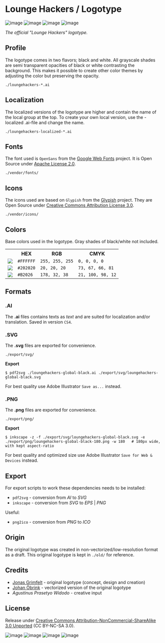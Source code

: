 # Lounge Hackers / Logotype

![image](https://raw.github.com/possan/logotype/master/export/png/loungehackers-global-black-180x180.png)
![image](https://raw.github.com/possan/logotype/master/export/png/loungehackers-global-white-180x180.png)
![image](https://raw.github.com/loungehackers/logotype/master/export/png/loungehackers-local-sthlm-black-180x194.png)
![image](https://raw.github.com/loungehackers/logotype/master/export/png/loungehackers-local-sthlm-white-180x194.png)

*The official "Lounge Hackers" logotype.*


## Profile

The logotype comes in two flavors; black and white. All grayscale shades are semi transparent opacities of black or white contrasting the background. This makes it possible to create other color themes by adjusting the color but preserving the opacity.

`./loungehackers-*.ai`


## Localization

The localized versions of the logotype are higher and contain the name of the local group at the top. To create your own local version, use the -localized .ai-file and change the name.

`./loungehackers-localized-*.ai`


## Fonts

The font used is `OpenSans` from the [Google Web Fonts](http://google.com/webfonts/) project. It is Open Source under [Apache License 2.0](http://apache.org/licenses/LICENSE-2.0.txt).

`./vendor/fonts/`


## Icons

The icons used are based on `Glypish` from the [Glypish](http://glypish.com/) project. They are Open Source under [Creative Commons Attribution License 3.0](http://creativecommons.org/licenses/by/3.0/).

`./vendor/icons/`


## Colors

Base colors used in the logotype. Gray shades of black/white not included.

<table>
  <tr>
    <th></th>
    <th>HEX</th>
    <th>RGB</th>
    <th>CMYK</th>
  </tr>
  <tr>
    <td><img src="http://placehold.it/40x40/ffffff/ffffff"></td>
    <td><code>#FFFFFF</code></td>
    <td><code>255, 255, 255</code></td>
    <td><code>0, 0, 0, 0</code></td>
  </tr>
  <tr>
    <td><img src="http://placehold.it/40x40/202020/202020"></td>
    <td><code>#202020</code></td>
    <td><code>20, 20, 20</code></td>
    <td><code>73, 67, 66, 81</code></td>
  </tr>
  <tr>
    <td><img src="http://placehold.it/40x40/B2026/B2026"></td>
    <td><code>#B2026</code></td>
    <td><code>178, 32, 38</code></td>
    <td><code>21, 100, 98, 12</code></td>
  </tr>
</table>


## Formats


### .AI

The **.ai** files contains texts as *text* and are suited for localization and/or translation. Saved in version `CS4`.


### .SVG

The **.svg** files are exported for convenience.

`./export/svg/`

**Export**

```
$ pdf2svg ./loungehackers-global-black.ai ./export/svg/loungehackers-global-black.svg
```

For best quality use Adobe Illustrator `Save as...` instead.


### .PNG

The **.png** files are exported for convenience.

`./export/png/`

**Export**

```
$ inkscape -z -f ./export/svg/loungehackers-global-black.svg -e ./export/png/loungehackers-global-black-180.png -w 180   # 180px wide, with kept aspect-ratio
```

For best quality and optimized size use Adobe Illustrator `Save for Web & Devices` instead.


## Export

For export scripts to work these dependencies needs to be installed:

* `pdf2svg` - conversion from *AI* to *SVG*
* `inkscape` - conversion from *SVG* to *EPS* | *PNG*

Useful:

* `png2ico` - conversion from *PNG* to *ICO*


## Origin

The original logotype was created in non-vectorized/low-resolution format as a draft. This original logotype is kept in `./old/` for reference.


## Credits

* [Jonas Grimfelt](http://github.com/grimen) - original logotype (concept, design and creation)
* [Johan Öbrink](http://github.com/JohanObrink) - vectorized version of the original logotype
* *Agustinus Prasetyo Widodo* - creative input


## License

Release under [Creative Commons Attribution-NonCommercial-ShareAlike 3.0 Unported](http://creativecommons.org/licenses/by-nc-sa/3.0/) (CC BY-NC-SA 3.0).

![image](http://creativecommons.org/wp-content/themes/creativecommons.org/images/chooser_cc.png)
![image](http://creativecommons.org/wp-content/themes/creativecommons.org/images/chooser_by.png)
![image](http://creativecommons.org/wp-content/themes/creativecommons.org/images/chooser_nc.png)
![image](http://creativecommons.org/wp-content/themes/creativecommons.org/images/chooser_sa.png)
